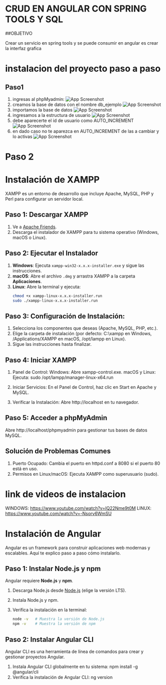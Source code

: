# CRUD EN ANGULAR CON SPRING TOOLS Y SQL

##OBJETIVO

Crear un servicio en spring tools y se puede consumir en angular es crear la interfaz grafica

# instalacion del proyecto paso a paso
## Paso1
1. ingresas al phpMyadmin:
   ![App Screenshot](./.png)
2. creamos la base de datos con el nombre db_ejemplo
   ![App Screenshot](./.png)
3. importamos la base de datos
   ![App Screenshot](./.png)
4. ingresamos a la estructura de usuario
   ![App Screenshot](./.png)
5. debe aparecerte el id de usuario como AUTO_INCREMENT
   ![App Screenshot](./.png)
6. en dado caso no te aparezca en AUTO_INCREMENT de las a cambiar y lo activas
   ![App Screenshot](./.png)

#  Paso 2

# Instalación de XAMPP

XAMPP es un entorno de desarrollo que incluye Apache, MySQL, PHP y Perl para configurar un servidor local.

## Paso 1: Descargar XAMPP
1. Ve a [Apache Friends](https://www.apachefriends.org/es/index.html).
2. Descarga el instalador de XAMPP para tu sistema operativo (Windows, macOS o Linux).

## Paso 2: Ejecutar el Instalador
1. **Windows**: Ejecuta `xampp-win32-x.x.x-installer.exe` y sigue las instrucciones.
2. **macOS**: Abre el archivo `.dmg` y arrastra XAMPP a la carpeta **Aplicaciones**.
3. **Linux**: Abre la terminal y ejecuta:
   ```bash
   chmod +x xampp-linux-x.x.x-installer.run
   sudo ./xampp-linux-x.x.x-installer.run
   
## Paso 3: Configuración de Instalación:
1. Selecciona los componentes que deseas (Apache, MySQL, PHP, etc.).
2. Elige la carpeta de instalación (por defecto: C:\xampp en Windows, /Applications/XAMPP en macOS, /opt/lampp en Linux).
3. Sigue las instrucciones hasta finalizar.

## Paso 4: Iniciar XAMPP
1. Panel de Control:
   Windows: Abre xampp-control.exe.
   macOS y Linux: Ejecuta:
   sudo /opt/lampp/manager-linux-x64.run

2. Iniciar Servicios:
   En el Panel de Control, haz clic en Start en Apache y MySQL.
3. Verificar la Instalación: Abre http://localhost en tu navegador.

## Paso 5: Acceder a phpMyAdmin
  Abre http://localhost/phpmyadmin para gestionar tus bases de datos MySQL.

## Solución de Problemas Comunes
1. Puerto Ocupado: Cambia el puerto en httpd.conf a 8080 si el puerto 80 está en uso.
2. Permisos en Linux/macOS: Ejecuta XAMPP como superusuario (sudo).

# link de videos de instalacion
  WINDOWS:
  https://www.youtube.com/watch?v=IQ22Nme9t0M
  LINUX:
  https://www.youtube.com/watch?v=-Nsorv6WmSU

# Instalación de Angular

Angular es un framework para construir aplicaciones web modernas y escalables. Aquí te explico paso a paso cómo instalarlo.

## Paso 1: Instalar Node.js y npm
Angular requiere **Node.js** y **npm**.

1. Descarga Node.js desde [Node.js](https://nodejs.org/) (elige la versión LTS).
2. Instala Node.js y npm.
3. Verifica la instalación en la terminal:

   ```bash
   node -v   # Muestra la versión de Node.js
   npm -v    # Muestra la versión de npm

## Paso 2: Instalar Angular CLI
Angular CLI es una herramienta de línea de comandos para crear y gestionar proyectos Angular.

1. Instala Angular CLI globalmente en tu sistema:
   npm install -g @angular/cli
2. Verifica la instalación de Angular CLI:
   ng version

